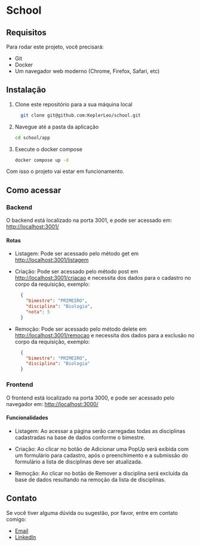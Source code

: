 # School

## Requisitos

Para rodar este projeto, você precisará:

- Git
- Docker
- Um navegador web moderno (Chrome, Firefox, Safari, etc)

## Instalação

1. Clone este repositório para a sua máquina local

    ```sh
      git clone git@github.com:KeplerLeo/school.git
    ```
  
2. Navegue até a pasta da aplicação

    ```sh
    cd school/app
    ```

3. Execute o docker compose

    ```sh
    docker compose up -d
    ```

Com isso o projeto vai estar em funcionamento.

## Como acessar

### Backend

O backend está localizado na porta 3001, e pode ser acessado em: <http://localhost:3001/>

#### Rotas

- Listagem: Pode ser acessado pelo método get em <http://localhost:3001/listagem>
- Criação: Pode ser acessado pelo método post em <http://localhost:3001/criacao> e necessita dos dados para o cadastro no corpo da requisição, exemplo:

    ```json
      {
        "bimestre": "PRIMEIRO",
        "disciplina": "Biologia",
        "nota": 5
      }
    ```

- Remoção: Pode ser acessado pelo método delete em <http://localhost:3001/remocao> e necessita dos dados para a exclusão no corpo da requisição, exemplo:

    ```json
      {
        "bimestre": "PRIMEIRO",
        "disciplina": "Biologia"
      }
    ```

### Frontend

O frontend está localizado na porta 3000, e pode ser acessado pelo navegador em: <http://localhost:3000/>

#### Funcionalidades

- Listagem: Ao acessar a página serão carregadas todas as disciplinas cadastradas na base de dados conforme o bimestre.

- Criação: Ao clicar no botão de Adicionar uma PopUp será exibida com um formulário para cadastro, após o preenchimento e a submissão do formulário a lista de disciplinas deve ser atualizada.

- Remoção: Ao clicar no botão de Remover a disciplina será excluída da base de dados resultando na remoção da lista de disciplinas.

## Contato

Se você tiver alguma dúvida ou sugestão, por favor, entre em contato comigo:

- [Email](mailto:leokepler@gmail.com)
- [LinkedIn](https://www.linkedin.com/in/keplerleo/)